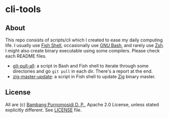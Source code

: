 # cli-tools

## About 

This repo consists of scripts/cli which I created to ease my daily computing life. I usually use [Fish Shell](http://fishshell.com/), occasionally use [GNU Bash](https://www.gnu.org/software/bash/), and rarely use [Zsh](http://zsh.org/). I might also create binary executable using some compilers. Please check each README files.

* [git-pull-all](git-pull-all/): a script in Bash and Fish shell to iterate through some directories and go `git pull` in each dir. There's a report at the end.
* [zig-master-update](zig-master-update/): a script in Fish shell to update [Zig](https://ziglang.org) binary master.

## License 

All are (c) [Bambang Purnomosidi D. P.](https://github.com/oldstager), Apache 2.0 License, unless stated explicitly different. See [LICENSE](LICENSE) file.

